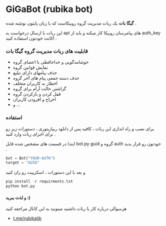 # GiGaBot (rubika bot)

 <b>گیگا بات</b> یک ربات مدیریت گروه روبیکاست که با زبان پایتون نوشته شده .

این ربات با ارسال درخواست به api های پیامرسان روبیکا کار میکنه و باید از auth_key اکانت خودتون استفاده کنید .

### قابلیت های ربات مدیریت گروه گیگا بات

- خوشامدگویی و خداحافظی با اعضای گروه
- نمایش قوانین گروه
- حذف پیامهای دارای تبلیغ
- حذف دسته جمعی پیام های آخر گروه
- اخطار به کاربران متخلف
- گزاشتن حالت آرام برای گروه
- قفل کردن و بازکردن گروه
- اخراج و افزودن کاربران
- و ...


### استفاده

برای نصب و راه اندازی این ربات ، کافیه پس از دانلود ریپازیتوری ، دستورات زیر رو برای اجرای ربات وارد کنید .


ابتدا در قسمت های مشخص شده فایل bot.py 
guid گروه و auth خودتون رو قرار بدید .

```python
bot = Bot("YOUR-AUTH")
target = "GUID"
```

و بعد با این دستورات ، اسکریپت رو ران کنید

```python
pip install -r requirments.txt
python bot.py
```

#### و لذت ببرید :)


هرسوالی درباره کار با ربات داشتید میتونید به این کانال مراجعه کنید
- [t.me/rubikalib](https://t.me/rubikalib)
